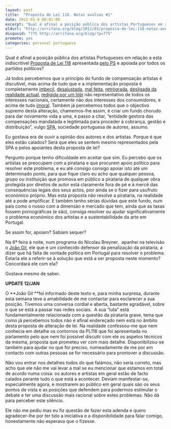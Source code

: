 ```yaml
---
layout: post
title:  "Proposta de Lei 118. Notas avulsas #1"
date: 2012-01-9 00:01:00
excerpt: "Qual é afinal a posição pública dos artistas Portugueses em relação a esta indiscritível Proposta de Lei 118 apresentada pelo PS e apoiada por todos os partidos políticos?"
oldurl: "http://arrifana.org/blog/2012/01/proposta-de-lei-118-notas-avulso-1/"
disqusid: "775 http://arrifana.org/blog/?p=775"
promote: yes
categories: personal portuguese
---
```


Qual é afinal a posição pública dos artistas Portugueses em relação a esta indiscritível [Proposta de Lei 118][1] apresentada [pelo PS][2] e apoiada por todos os partidos políticos?

Já todos percebemos que o princípio do fundo de compensação artistas é discutível, mas acima de tudo que e a implementação proposta é completamente [imbecil][3], [desajustada][4], [mal feita][5], [retrógrada][6], [desligada da realidade actual][7], [redigida por um lóbi][8] não representativo de todos os interesses nacionais, certamente não dos interesses dos consumidores, e acima de tudo [imoral][9]. Também já percebemos todos que o objectivo supremo desta alteração, chamemos-lhe assim, é criar um fundo chorudo para dar novamente vida a uma, e passo a citar, “entidade gestora das compensações mandatada e legitimada para proceder à cobrança, gestão e distribuição”, vulgo [SPA][10], sociedade portuguesa de autores, assumo.

Eu gostava era de ouvir a opinião dos autores e dos artistas. Porque é que eles estão calados? Será que eles se sentem mesmo representados pela SPA e pelos apoiantes desta proposta de lei?

Pergunto porque tenho dificuldade em aceitar que sim. Eu percebo que os artistas se preocupem com a pirataria e que procurem apoio político para resolver este problema, e eu até consigo consigo apoiar isto até um determinado ponto, para que fique claro eu acho que qualquer pessoa, grupo ou instituição que promova em público a pirataria de qualquer obra protegida por direitos de autor está claramente fora de pé e à mercê das consequências legais dos seus actos, pior ainda se o fizer para usufruto económico próprio. Mas esta proposta não resolve a pirataria, na realidade até a pode amplificar. E também tenho sérias dúvidas que este fundo, num país como o nosso com a dimensão e mercado que tem, ainda que as taxas fossem pornográficas (e são), consiga resolver ou ajudar significativamente o problema económico dos artistas e a sustentabilidade da arte em Portugal.

Se assim for, apoiam? Sabiam sequer?

Na 6ª feira à noite, num programa do Nicolau Breyner,  apanhei na televisão o [João Gil][11], ele que é um conhecido defensor da penalização da pirataria, a dizer que há falta de vontade política em Portugal para resolver o problema. Estaria ele a referir-se à solução que está a ser proposta neste momento? Concordará ele com ela?

Gostava mesmo de saber.

**UPDATE 12/JAN**

O **João Gil **foi informado deste texto e, para minha surpresa, durante esta semana teve a amabilidade de me contactar para esclarecer a sua posição. Tivemos uma conversa cordial e aberta, bastante agradável, sobre o que se está a passar nas redes sociais.  A sua “luta” está fundamentalmente relacionada com a questão da pirataria grave, tema que como já percebemos todos não é afinal endereçado nem está no âmbito desta proposta de alteração de lei. Na realidade confessou-me que nem conhecia em detalhe os contornos da PL118 que foi apresentada no parlamento pelo que nem foi possível discutir com ele os aspetos técnicos da mesma, proposta que prometeu ver com mais detalhe. Disponibilizou-se também para ajudar no que for preciso, nomeadamente de me por em contacto com outras pessoas se for necessário para promover a discussão.

Não vou entrar nos detalhes todos do que falámos, não seria correto, mas acho que ele não me vai levar a mal se eu mencionar que estamos em total de acordo numa coisa: os autores e artistas em geral estão de facto calados perante tudo o que está a acontecer. Deviam manifestar-se, especialmente agora, e mostrarem ao público em geral quais são os seus pontos de vista e as posições que defendem para podermos estimular o debate e ter uma discussão mais racional sobre estes problemas. Não dá para perceber este silêncio.

Ele não me pediu mas eu fiz questão de fazer esta adenda e quero agradecer-lhe por ter tido a iniciativa e a disponibilidade para falar comigo, honestamente não esperava que o fizesse.


[1]: http://app.parlamento.pt/webutils/docs/doc.pdf?path=6148523063446f764c3246795a5868774d546f334e7a67774c325276593342734c576c756156684a5358526c65433977616d77784d54677457456c4a4c6d527659773d3d&fich=pjl118-XII.doc&Inline=true
[2]: http://www.parlamento.pt/ActividadeParlamentar/Paginas/DetalheIniciativa.aspx?BID=36617
[3]: http://blog.wonderm00n.com/2012/01/06/sobre-a-lei-da-copia-provada-carta-aberta-ao-grupo-parlamentar-do-ps/
[4]: http://poingg.com/32833.html
[5]: http://poingg.com/31770.html
[6]: https://www.facebook.com/notes/creative-commons-portugal/proposta-de-lei-da-cópia-privada-não-ilegaliza-licenças-cc/170334823023262
[7]: https://circabc.europa.eu/d/d/workspace/SpacesStore/cd401165-4cf2-46ef-be09-240ded5e1593/amazon_europe_en.pdf
[8]: http://jonasnuts.com/424567.html
[9]: http://blasfemias.net/2012/01/08/pena-antecipada-sobre-crime-potencial/
[10]: http://www.spautores.pt/
[11]: http://pt.wikipedia.org/wiki/João_Gil
